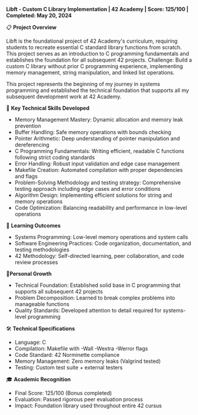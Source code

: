 **Libft - Custom C Library Implementation | 42 Academy | Score: 125/100 | Completed: May 20, 2024**

📋 **Project Overview**

Libft is the foundational project of 42 Academy's curriculum, requiring students to recreate essential C standard library functions from scratch. This project serves as an introduction to C programming fundamentals and establishes the foundation for all subsequent 42 projects.
Challenge: Build a custom C library without prior C programming experience, implementing memory management, string manipulation, and linked list operations.

This project represents the beginning of my journey in systems programming and established the technical foundation that supports all my subsequent development work at 42 Academy.

🔧 **Key Technical Skills Developed**
- Memory Management Mastery: Dynamic allocation and memory leak prevention
- Buffer Handling: Safe memory operations with bounds checking
- Pointer Arithmetic: Deep understanding of pointer manipulation and dereferencing
- C Programming Fundamentals: Writing efficient, readable C functions following strict coding standards
- Error Handling: Robust input validation and edge case management
- Makefile Creation: Automated compilation with proper dependencies and flags
- Problem-Solving Methodology and testing strategy: Comprehensive testing approach including edge cases and error conditions
- Algorithm Design: Implementing efficient solutions for string and memory operations
- Code Optimization: Balancing readability and performance in low-level operations

🚀 **Learning Outcomes**

- Systems Programming: Low-level memory operations and system calls
- Software Engineering Practices: Code organization, documentation, and testing methodologies
- 42 Methodology: Self-directed learning, peer collaboration, and code review processes

🌱**Personal Growth**

- Technical Foundation: Established solid base in C programming that supports all subsequent 42 projects
- Problem Decomposition: Learned to break complex problems into manageable functions
- Quality Standards: Developed attention to detail required for systems-level programming

🛠️ **Technical Specifications**

- Language: C
- Compilation: Makefile with -Wall -Wextra -Werror flags
- Code Standard: 42 Norminette compliance
- Memory Management: Zero memory leaks (Valgrind tested)
- Testing: Custom test suite + external testers

🎓 **Academic Recognition**

- Final Score: 125/100 (Bonus completed)
- Evaluation: Passed rigorous peer evaluation process
- Impact: Foundation library used throughout entire 42 cursus
